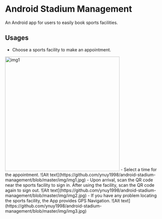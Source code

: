 # Android Stadium Management 
An Android app for users to easily book sports facilities.
## Usages
- Choose a sports facility to make an appointment.
<img src="https://github.com/ynuy1998/android-stadium-management/blob/master/img/img0.jpg" alt="img1" width="375"/>
- Select a time for the appointment.
![Alt text](https://github.com/ynuy1998/android-stadium-management/blob/master/img/img1.jpg)
- Upon arrival, scan the QR code near the sports facility to sign in. After using the facility, scan the QR code again to sign out.
![Alt text](https://github.com/ynuy1998/android-stadium-management/blob/master/img/img2.jpg)
- If you have any problem locating the sports facility, the App provides GPS Navigation.
![Alt text](https://github.com/ynuy1998/android-stadium-management/blob/master/img/img3.jpg)
